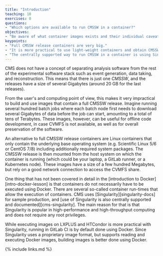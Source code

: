 ```yaml
---
title: "Introduction"
teaching: 10
exercises: 0
questions:
- "Which options are available to run CMSSW in a container?"
objectives:
- "Be aware of what container images exists and their individual caveats."
keypoints:
- "Full CMSSW release containers are very big."
- "It is more practical to use light-weight containers and obtain CMSSW via CVMFS."
- "The centrally supported way to run CMSSW in a container is using Singularity."
---
```

CMS does not have a concept of separating analysis software from the rest of
the experimental software stack such as event generation, data taking, and
reconstruction. This means that there is just one *CMSSW*, and the releases
have a size of several Gigabytes (around 20 GB for the last releases).

From the user's and computing point of view, this makes it very impractical to
build and use images that contain a full CMSSW release. Imagine running
several hundred batch jobs where each batch node first needs to download
several Gigabytes of data before the job can start, amounting to a total of
tens of Terabytes. These images, however, can be useful for offline code
development, in case CVMFS is not available, as well as for overall
preservation of the software.

An alternative to full CMSSW release containers are Linux containers that
only contain the underlying base operating system (e.g. Scientific Linux 5/6
or CentOS 7/8) including additionally required system packages. The CMSSW
release is then mounted from the host system on which the container is
running (which could be your laptop, a GitLab runner, or a Kubernetes node).
These images have a size of a few hundred Megabytes, but rely on a good
network connection to access the CVMFS share.

One thing that has not been covered in detail in the
[introduction to Docker][intro-docker-lesson] is that containers do not
necessarily have to be executed using Docker. There are several so-called
container run-times that allow the execution of containers. CMS uses
[Singularity][singularity-docs] for sample production, and
[use of Singularity is also centrally supported and documented][cms-singularity].
The main reason for that is that Singularity is popular in high-performance
and high-throughput computing and does not require any root privileges.

While executing images on LXPLUS and HTCondor is more practical with
Singularity, running in GitLab CI is by default done using Docker. Since
Singularity uses a proprietary image format, but supports reading and
executing Docker images, building images is better done using Docker.

{% include links.md %}

